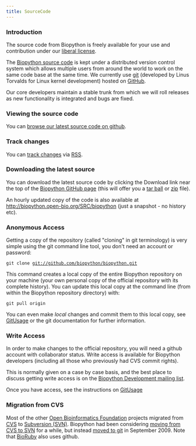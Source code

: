 ```yaml
---
title: SourceCode
---
```


### Introduction

The source code from Biopython is freely available for your use and
contribution under our [liberal
license](http://www.biopython.org/DIST/LICENSE).

The [Biopython source code](http://github.com/biopython/biopython) is
kept under a distributed version control system which allows multiple
users from around the world to work on the same code base at the same
time. We currently use
[git](http://en.wikipedia.org/wiki/Git_%28software%29) (developed by
Linus Torvalds for Linux kernel development) hosted on
[GitHub](http://github.com).

Our core developers maintain a stable trunk from which we will roll
releases as new functionality is integrated and bugs are fixed.

### Viewing the source code

You can [browse our latest source code on
github](http://github.com/biopython/biopython).

### Track changes

You can [track changes](Tracking_commits "wikilink") via
[RSS](wp:RSS_(file_format) "wikilink").

### Downloading the latest source

You can download the latest source code by clicking the Download link
near the top of the [Biopython GitHub
page](http://github.com/biopython/biopython) (this will offer you a [tar
ball](http://github.com/biopython/biopython/tarball/master) or
[zip](http://github.com/biopython/biopython/zipball/master) file).

An hourly updated copy of the code is also available at
<http://biopython.open-bio.org/SRC/biopython> (just a snapshot - no
history etc).

### Anonymous Access

Getting a copy of the repository (called "cloning" in git terminology)
is very simple using the git command line tool, you don't need an
account or password:

`git clone `[`git://github.com/biopython/biopython.git`](git://github.com/biopython/biopython.git)

This command creates a local copy of the entire Biopython repository on
your machine (your own personal copy of the official repository with its
complete history). You can update this local copy at the command line
(from within the Biopython repository directory) with:

`git pull origin`

You can even make *local* changes and commit them to this local copy,
see [GitUsage](GitUsage "wikilink") or the git documentation for further
information.

### Write Access

In order to make changes to the official repository, you will need a
github account with collaborator status. Write access is available for
Biopython developers (including all those who previously had CVS commit
rights).

This is normally given on a case by case basis, and the best place to
discuss getting write access is on the [Biopython Development mailing
list](mailto:biopython-dev@biopython.org).

Once you have access, see the instructions on
[GitUsage](GitUsage "wikilink")

### Migration from CVS

Most of the other [Open Bioinformatics Foundation](http://open-bio.org)
projects migrated from [CVS](CVS "wikilink") to [Subversion
(SVN)](SVN "wikilink"). Biopython had been considering [moving from CVS
to SVN](Subversion_migration "wikilink") for a while, but instead [moved
to git](GitMigration "wikilink") in September 2009. Note that
[BioRuby](http://bioruby.org) also uses github.
